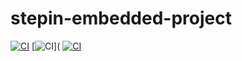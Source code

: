 # stepin-embedded-project
[![CI](https://github.com/vineetha430/stepin-embedded-project/actions/workflows/build.yml/badge.svg)](https://github.com/vineetha430/stepin-embedded-project/actions/workflows/build.yml)
[![CI](https://www.code-inspector.com/project/28768/score/svg)](
[![CI](https://www.code-inspector.com/project/28768/status/svg)](https://www.code-inspector.com/project/28768/status/svg)
